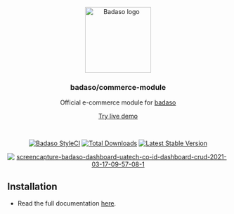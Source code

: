 <p align="center">
  <a href="https://badaso-docs.uatech.co.id/">
    <img src="https://i.ibb.co/L5tMztM/badaso-commerce-logo.png" width="150px" alt="Badaso logo" />
  </a>
</p>
<h3 align="center">badaso/commerce-module</h3>
<p align="center">Official e-commerce module for <a href="https://github.com/uasoft-indonesia/badaso">badaso</a></p>
<p align="center"><a href="https://badaso-demo.uatech.co.id/commerce" target="_blank">Try live demo</a></p>
<br />

<p align="center">
<a href="https://github.styleci.io/repos/347838630"><img src="https://github.styleci.io/repos/347838630/shield" alt="Badaso StyleCI"></a>
<a href="https://packagist.org/packages/uasoft-indonesia/badaso"><img src="https://img.shields.io/packagist/dt/badaso/core" alt="Total Downloads"></a>
<a href="https://packagist.org/packages/uasoft-indonesia/badaso"><img src="https://img.shields.io/packagist/v/badaso/core" alt="Latest Stable Version"></a>
</p>

<p align="center">
  <a href="https://badaso-docs.uatech.co.id/">
    <img src="https://i.ibb.co/mTdhq0T/Screen-Shot-2021-12-08-at-22-47-51.png" alt="screencapture-badaso-dashboard-uatech-co-id-dashboard-crud-2021-03-17-09-57-08-1" />
  </a>
</p>

## Installation
- Read the full documentation [here](https://badaso-commerce.uatech.co.id/).
